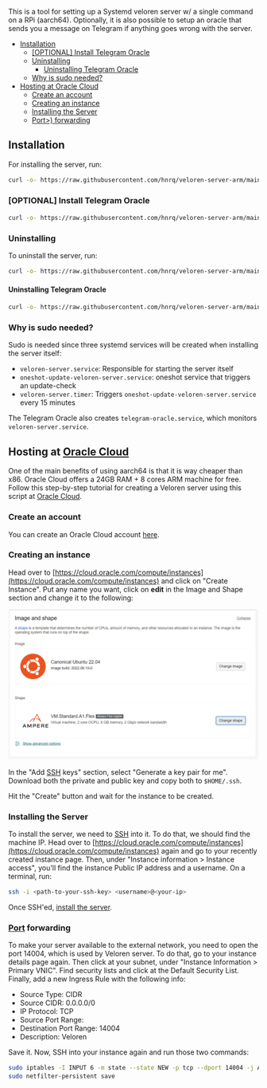 This is a tool for setting up a Systemd veloren server w/ a single command on a RPi (aarch64). Optionally, it is also possible to setup an oracle that sends you a message on Telegram if anything goes wrong with the server.

- [Installation](#installation)
  - [\[OPTIONAL\] Install Telegram Oracle](#optional-install-telegram-oracle)
  - [Uninstalling](#uninstalling)
    - [Uninstalling Telegram Oracle](#uninstalling-telegram-oracle)
  - [Why is sudo needed?](#why-is-sudo-needed)
- [Hosting at Oracle Cloud](#hosting-at-oracle-cloud)
  - [Create an account](#create-an-account)
  - [Creating an instance](#creating-an-instance)
  - [Installing the Server](#installing-the-server)
  - [Port>) forwarding](#port-forwarding)

## Installation

For installing the server, run:

```sh
curl -o- https://raw.githubusercontent.com/hnrq/veloren-server-arm/main/install.sh | sudo sh
```

### \[OPTIONAL\] Install Telegram Oracle

```sh
curl -o- https://raw.githubusercontent.com/hnrq/veloren-server-arm/main/telegram-oracle.sh | sudo sh
```

### Uninstalling

To uninstall the server, run:

```sh
curl -o- https://raw.githubusercontent.com/hnrq/veloren-server-arm/main/install.sh | sudo sh -- --purge
```

#### Uninstalling Telegram Oracle

```sh
curl -o- https://raw.githubusercontent.com/hnrq/veloren-server-arm/main/telegram-oracle.sh  | sudo sh -- --purge
```

### Why is sudo needed?

Sudo is needed since three systemd services will be created when installing the server itself:

- `veloren-server.service`: Responsible for starting the server itself
- `oneshot-update-veloren-server.service`: oneshot service that triggers an update-check
- `veloren-server.timer`: Triggers `oneshot-update-veloren-server.service` every 15 minutes

The Telegram Oracle also creates `telegram-oracle.service`, which monitors `veloren-server.service`.

## Hosting at [Oracle Cloud](https://cloud.oracle.com)

One of the main benefits of using aarch64 is that it is way cheaper than x86. Oracle Cloud offers a 24GB RAM + 8 cores ARM machine for free. Follow this step-by-step tutorial for creating a Veloren server using this script at [Oracle Cloud](https://cloud.oracle.com).

### Create an account

You can create an Oracle Cloud account [here](https://signup.cloud.oracle.com/).

### Creating an instance

Head over to [https://cloud.oracle.com/compute/instances](https://cloud.oracle.com/compute/instances) and click on "Create Instance". Put any name you want, click on **edit** in the Image and Shape section and change it to the following:

![Image: Canonical Ubuntu 22.04, Shape: VM.Standard.A1.Flex, OCPU count: 2, Memory (GB): 8, Network bandwidth (Gbps): 2](/img/machine-shape.png)

In the "Add [SSH](https://en.wikipedia.org/wiki/Secure_Shell) keys" section, select "Generate a key pair for me". Download both the private and public key and copy both to `$HOME/.ssh`.

Hit the "Create" button and wait for the instance to be created.

### Installing the Server

To install the server, we need to [SSH](https://en.wikipedia.org/wiki/Secure_Shell) into it. To do that, we should find the machine IP. Head over to [https://cloud.oracle.com/compute/instances](https://cloud.oracle.com/compute/instances) again and go to your recently created instance page. Then, under "Instance information > Instance access", you'll find the instance Public IP address and a username. On a terminal, run:

```sh
ssh -i <path-to-your-ssh-key> <username>@<your-ip>
```

Once SSH'ed, [install the server](#installation).

### [Port](<https://en.wikipedia.org/wiki/Port_(computer_networking)>) forwarding

To make your server available to the external network, you need to open the port 14004, which is used by Veloren server. To do that, go to your instance details page again. Then click at your subnet, under "Instance Information > Primary VNIC". Find security lists and click at the Default Security List. Finally, add a new Ingress Rule with the following info:

- Source Type: CIDR
- Source CIDR: 0.0.0.0/0
- IP Protocol: TCP
- Source Port Range:<empty>
- Destination Port Range: 14004
- Description: Veloren

Save it. Now, SSH into your instance again and run those two commands:

```sh
sudo iptables -I INPUT 6 -m state --state NEW -p tcp --dport 14004 -j ACCEPT
sudo netfilter-persistent save
```
